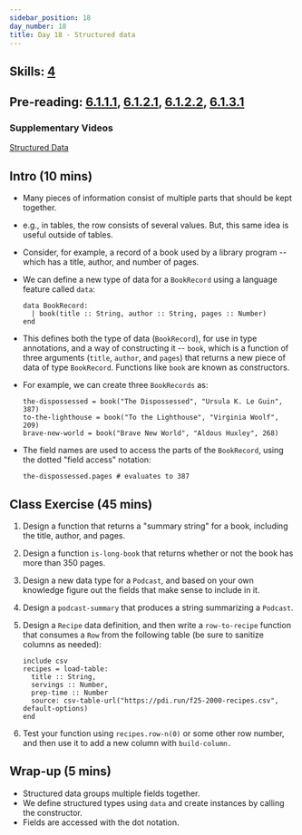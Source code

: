 ```yaml
---
sidebar_position: 18
day_number: 18
title: Day 18 - Structured data
---
```


## Skills: [4](</skills/#(4)>)

## Pre-reading: [6.1.1.1](<%7B%7BDCIC_DOMAIN%7D%7D/intro-struct-data.html#(part._.A_.First_.Peek_at_.Structured_.Data)>), [6.1.2.1](<%7B%7BDCIC_DOMAIN%7D%7D/intro-struct-data.html#(part._struct-data-eg)>), [6.1.2.2](<%7B%7BDCIC_DOMAIN%7D%7D/intro-struct-data.html#(part._.Annotations_for_.Structured_.Data)>), [6.1.3.1](<%7B%7BDCIC_DOMAIN%7D%7D/intro-struct-data.html#(part._.Extracting_.Fields_from_.Structured_.Data)>)

### Supplementary Videos

[Structured Data](https://northeastern.hosted.panopto.com/Panopto/Pages/Viewer.aspx?id=456772ed-fdd6-4990-a45e-b35b018149b1)

## Intro (10 mins)

- Many pieces of information consist of multiple parts that should be kept together.

- e.g., in tables, the row consists of several values. But, this same idea is useful outside of tables.

- Consider, for example, a record of a book used by a library program -- which has a title, author, and number of pages.

- We can define a new type of data for a `BookRecord` using a language feature called `data`:
  ```pyret
  data BookRecord:
    | book(title :: String, author :: String, pages :: Number)
  end
  ```

- This defines both the type of data (`BookRecord`), for use in type
  annotations, and a way of constructing it -- `book`, which is a function of
  three arguments (`title`, `author`, and `pages`) that returns a new piece of
  data of type `BookRecord`. Functions like `book` are known as constructors.

- For example, we can create three `BookRecords` as:
  ```pyret
  the-dispossessed = book("The Dispossessed", "Ursula K. Le Guin", 387)
  to-the-lighthouse = book("To the Lighthouse", "Virginia Woolf", 209)
  brave-new-world = book("Brave New World", "Aldous Huxley", 268)
  ```

- The field names are used to access the parts of the `BookRecord`, using the
  dotted "field access" notation:
  ```pyret
  the-dispossessed.pages # evaluates to 387
  ```

## Class Exercise (45 mins)

1. Design a function that returns a "summary string" for a book, including the
  title, author, and pages.

1. Design a function `is-long-book` that returns whether or not the book has more than 350 pages.

1. Design a new data type for a `Podcast`, and based on your own knowledge figure out the fields that make
  sense to include in it.

1. Design a `podcast-summary` that produces a string summarizing a `Podcast`.

1. Design a `Recipe` data definition, and then write a `row-to-recipe` function
  that consumes a `Row` from the following table (be sure to sanitize columns as needed):
    ```pyret
    include csv
    recipes = load-table:
      title :: String,
      servings :: Number,
      prep-time :: Number
      source: csv-table-url("https://pdi.run/f25-2000-recipes.csv", default-options)
    end
    ```

1. Test your function using `recipes.row-n(0)` or some other row number, and
  then use it to add a new column with `build-column.`

## Wrap-up (5 mins)

- Structured data groups multiple fields together.
- We define structured types using `data` and create instances by calling the constructor.
- Fields are accessed with the dot notation.
